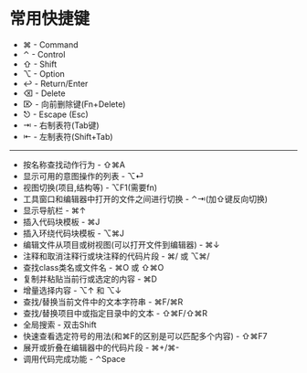 # 常用快捷键

* ⌘ - Command
* ⌃ - Control
* ⇧ - Shift
* ⌥ - Option
* ↩︎ - Return/Enter
* ⌫ - Delete
* ⌦ - 向前删除键\(Fn+Delete\)
* ⎋ - Escape \(Esc\)
* ⇥ - 右制表符\(Tab键\)
* ⇤ - 左制表符\(Shift+Tab\)

---

* 按名称查找动作行为 - ⇧⌘A
* 显示可用的意图操作的列表 - ⌥⏎
* 视图切换\(项目,结构等\) - ⌥F1\(需要fn\)
* 工具窗口和编辑器中打开的文件之间进行切换 - ⌃⇥\(加⇧键反向切换\)
* 显示导航栏 - ⌘↑
* 插入代码块模板 - ⌘J
* 插入环绕代码块模板 - ⌥⌘J
* 编辑文件从项目或树视图\(可以打开文件到编辑器\) - ⌘↓
* 注释和取消注释行或块注释的代码片段 - ⌘/ 或 ⌥⌘/
* 查找class类名或文件名 - ⌘O 或 ⇧⌘O
* 复制并粘贴当前行或选定的内容 - ⌘D
* 增量选择内容 - ⌥↑ 和 ⌥↓
* 查找/替换当前文件中的文本字符串 - ⌘F/⌘R
* 查找/替换项目中或指定目录中的文本 - ⇧⌘F/⇧⌘R
* 全局搜索 - 双击Shift
* 快速查看选定符号的用法\(和⌘F的区别是可以匹配多个内容\) - ⇧⌘F7
* 展开或折叠在编辑器中的代码片段 - ⌘+/⌘-
* 调用代码完成功能 - ⌃Space



